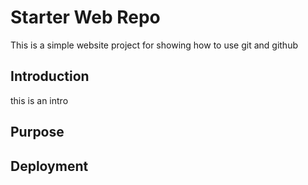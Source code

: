 # Starter Web Repo

This is a simple website project for showing how to use git and github

## Introduction

this is an intro

## Purpose

## Deployment
